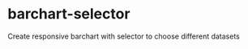 barchart-selector
=================

Create responsive barchart with selector to choose different datasets
